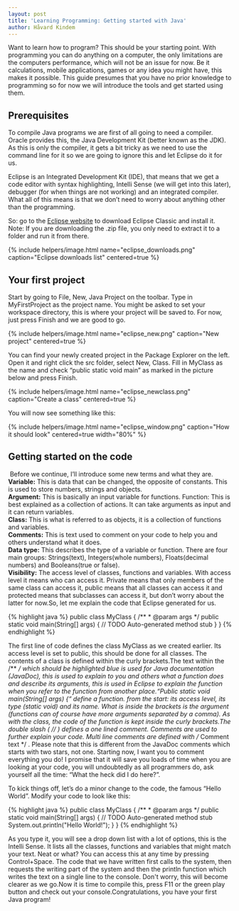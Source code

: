 ```yaml
---
layout: post
title: 'Learning Programming: Getting started with Java'
author: Håvard Kindem
---
```

Want to learn how to program? This should be your starting point. With programming you can do anything on a computer, the only limitations are the computers performance, which will not be an issue for now. Be it calculations, mobile applications, games or any idea you might have, this makes it possible. This guide presumes that you have no prior knowledge to programming so for now we will introduce the tools and get started using them.
<h2>Prerequisites</h2>
To compile Java programs we are first of all going to need a compiler. Oracle provides this, the Java Development Kit (better known as the JDK). As this is only the compiler, it gets a bit tricky as we need to use the command line for it so we are going to ignore this and let Eclipse do it for us.

<!--more-->
Eclipse is an Integrated Development Kit (IDE), that means that we get a code editor with syntax highlighting, Intelli Sense (we will get into this later), debugger (for when things are not working) and an integrated compiler. What all of this means is that we don’t need to worry about anything other than the programming.

So: go to the <a href="http://www.eclipse.org/downloads/">Eclipse website</a> to download Eclipse Classic and install it. Note: If you are downloading the .zip file, you only need to extract it to a folder and run it from there.

{% include helpers/image.html name="eclipse_downloads.png" caption="Eclipse downloads list" centered=true %}

<h2>Your first project</h2>
Start by going to File, New, Java Project on the toolbar. Type in MyFirstProject as the project name. You might be asked to set your workspace directory, this is where your project will be saved to. For now, just press Finish and we are good to go.

{% include helpers/image.html name="eclipse_new.png" caption="New project" centered=true %}

You can find your newly created project in the Package Explorer on the left. Open it and right click the src folder, select New, Class. Fill in MyClass as the name and check “public static void main” as marked in the picture below and press Finish.

{% include helpers/image.html name="eclipse_newclass.png" caption="Create a class" centered=true %}

You will now see something like this:

{% include helpers/image.html name="eclipse_window.png" caption="How it should look" centered=true width="80%" %}

<h2>Getting started on the code</h2>
 Before we continue, I’ll introduce some new terms and what they are.
<br /><strong>Variable:</strong> This is data that can be changed, the opposite of constants. This is used to store numbers, strings and objects.
<br /><strong>Argument:</strong> This is basically an input variable for functions.
Function: This is best explained as a collection of actions. It can take arguments as input and it can return variables.
<br /><strong>Class:</strong> This is what is referred to as objects, it is a collection of functions and variables.
<br /><strong>Comments:</strong> This is text used to comment on your code to help you and others understand what it does.
<br /><strong>Data type:</strong> This describes the type of a variable or function. There are four main groups: Strings(text), Integers(whole numbers), Floats(decimal numbers) and Booleans(true or false).
<br /><strong>Visibility:</strong> The access level of classes, functions and variables. With access level it means who can access it. Private means that only members of the same class can access it, public means that all classes can access it and protected means that subclasses can access it, but don’t worry about the latter for now.So, let me explain the code that Eclipse generated for us.

{% highlight java %}
public class MyClass {
    /**
    * @param args
    */
    public static void main(String[] args) {
        // TODO Auto-generated method stub
    }
}
{% endhighlight %}

The first line of code defines the class MyClass as we created earlier. Its access level is set to public, this should be done for all classes. The contents of a class is defined within the curly brackets.The text within the /** */ which should be highlighted blue is used for Java documentation (JavaDoc), this is used to explain to you and others what a function does and describe its arguments, this is used in Eclipse to explain the function when you refer to the function from another place.“Public static void main(String[] args) {“ define a function. from the start: its access level, its type (static void) and its name. What is inside the brackets is the argument (functions can of course have more arguments separated by a comma). As with the class, the code of the function is kept inside the curly brackets.The double slash ( // ) defines a one lined comment. Comments are used to further explain your code. Multi line comments are defined with /* Comment text */ . Please note that this is different from the JavaDoc comments which starts with two stars, not one. Starting now, I want you to comment everything you do! I promise that it will save you loads of time when you are looking at your code, you will undoubtedly as all programmers do, ask yourself all the time: “What the heck did I do here?”.

To kick things off, let’s do a minor change to the code, the famous “Hello World”. Modify your code to look like this:

{% highlight java %}
public class MyClass {
    /**
    * @param args
    */
    public static void main(String[] args) {
        // TODO Auto-generated method stub
        System.out.println("Hello World!");
    }
}
{% endhighlight %}

As you type it, you will see a drop down list with a lot of options, this is the Intelli Sense. It lists all the classes, functions and variables that might match your text. Neat or what? You can access this at any time by pressing Control+Space. The code that we have written first calls to the system, then requests the writing part of the system and then the println function which writes the text on a single line to the console. Don't worry, this will become clearer as we go.Now it is time to compile this, press F11 or the green play button and check out your console.Congratulations, you have your first Java program!&nbsp;
